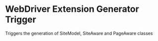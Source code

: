 WebDriver Extension Generator Trigger
===================

Triggers the generation of SiteModel, SiteAware and PageAware classes